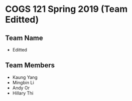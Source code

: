 # COGS 121 Spring 2019 (Team Editted)
## Team Name
* Editted

## Team Members
* Kaung Yang
* Mingbin Li 
* Andy Or
* Hillary Thi 
